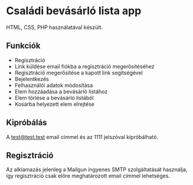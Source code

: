 # Családi bevásárló lista app

HTML, CSS, PHP használatával készült.

## Funkciók

- Regisztráció
- Link küldése email fiókba a regisztráció megerősítéséhez
- Regisztráció megerősítése a kapott link segítségével
- Bejelentkezés
- Felhasználói adatok módosítása
- Elem hozzáadása a bevásárló listához
- Elem törlése a bevásárló listából
- Kosárba helyezett elem elrejtése

## Kipróbálás

A test@test.test email címmel és az 1111 jelszóval kipróbálható.

## Regisztráció

Az alklamazás jelenleg a Mailgun ingyenes SMTP szolgáltatását használja, így regisztráció csak előre meghatározott email címmel lehetséges. 
